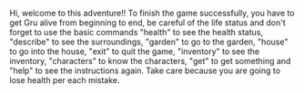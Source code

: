 Hi, welcome to this adventure!!
To finish the game successfully, you have to get Gru alive from beginning to end, be careful of the life status and don't forget to use the basic commands "health" to see the health status, "describe" to see the surroundings, "garden" to go to the garden, "house" to go into the house, "exit" to quit the game, "inventory" to see the inventory, "characters" to know the characters, "get" to get something and "help" to see the instructions again. Take care because you are going to lose health per each mistake.